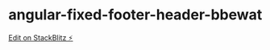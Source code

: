 # angular-fixed-footer-header-bbewat

[Edit on StackBlitz ⚡️](https://stackblitz.com/edit/angular-fixed-footer-header-bbewat)
